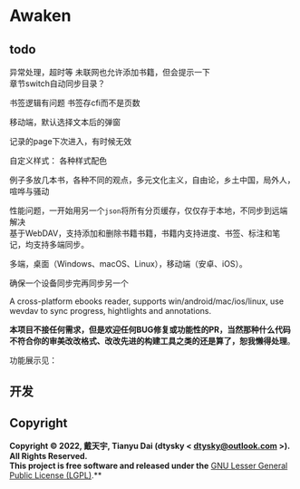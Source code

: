 # Awaken

## todo

异常处理，超时等
未联网也允许添加书籍，但会提示一下  
章节switch自动同步目录？

书签逻辑有问题
书签存cfi而不是页数

移动端，默认选择文本后的弹窗

记录的page下次进入，有时候无效

自定义样式：
各种样式配色

例子多放几本书，各种不同的观点，多元文化主义，自由论，乡土中国，局外人，喧哗与骚动


性能问题，一开始用另一个`json`将所有分页缓存，仅仅存于本地，不同步到远端 解决  
基于WebDAV，支持添加和删除书籍书籍，书籍内支持进度、书签、标注和笔记，均支持多端同步。

多端，桌面（Windows、macOS、Linux），移动端（安卓、iOS）。

确保一个设备同步完再同步另一个

A cross-platform ebooks reader, supports win/android/mac/ios/linux, use wevdav to sync progress, hightlights and annotations.

**本项目不接任何需求，但是欢迎任何BUG修复或功能性的PR，当然那种什么代码不符合你的审美改改格式、改改先进的构建工具之类的还是算了，恕我懒得处理**。

功能展示见：

## 开发

## Copyright

**Copyright © 2022, 戴天宇, Tianyu Dai (dtysky < dtysky@outlook.com >). All Rights Reserved.**  
**This project is free software and released under the** [GNU Lesser General Public License (LGPL)](https://www.gnu.org/licenses/lgpl-3.0.en.html).**
